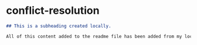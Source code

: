 # conflict-resolution

  ```md
  ## This is a subheading created locally.

  All of this content added to the readme file has been added from my local Git repository.
  ```
